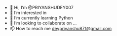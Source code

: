 - 👋 Hi, I’m @PRIYANSHUDEY007
- 👀 I’m interested in 
- 🌱 I’m currently learning Python
- 💞️ I’m looking to collaborate on ...
- 📫 How to reach me deypriyanshu871@gmail.com

<!---
PRIYANSHUDEY007/PRIYANSHUDEY007 is a ✨ special ✨ repository because its `README.md` (this file) appears on your GitHub profile.
You can click the Preview link to take a look at your changes.
--->
